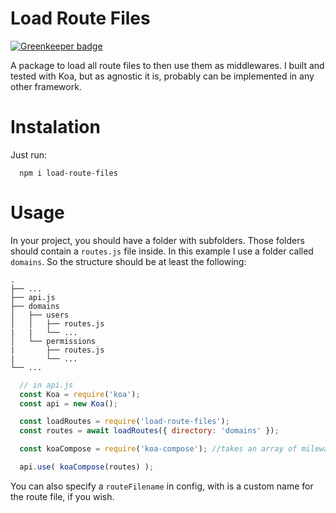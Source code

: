 # Load Route Files

[![Greenkeeper badge](https://badges.greenkeeper.io/victorperin/load-route-files.svg)](https://greenkeeper.io/)

A package to load all route files to then use them as middlewares.
I built and tested with Koa, but as agnostic it is, probably can be implemented in any other framework.

# Instalation
Just run:
```
  npm i load-route-files
```

# Usage
In your project, you should have a folder with subfolders. Those folders should contain a `routes.js` file inside.
In this example I use a folder called `domains`. So the structure should be at least the following:
```
.
├── ...
├── api.js
├── domains
│   ├── users
│   │   ├── routes.js
|   |   └── ...
│   └── permissions
|       ├── routes.js
|       └── ...
└── ...
```

```javascript  
  // in api.js
  const Koa = require('koa');
  const api = new Koa();

  const loadRoutes = require('load-route-files');
  const routes = await loadRoutes({ directory: 'domains' });

  const koaCompose = require('koa-compose'); //takes an array of milewares and compose them as one.

  api.use( koaCompose(routes) );
```

You can also specify a `routeFilename` in config, with is a custom name for the route file, if you wish.
